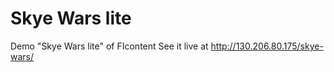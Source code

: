 Skye Wars lite
==============

Demo "Skye Wars lite" of FIcontent
See it live at http://130.206.80.175/skye-wars/
